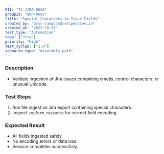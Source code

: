 ```yaml
---
FII: "TC-JIRA-0088"
groupId: "GRP-0006"
title: "Special Characters in Issue Fields"
created_by: "arun-ramanan@netspective.in"
created_at: "2025-10-23"
test_type: "Automation"
tags: ["Jira"]
priority: "High"
test_cycles: ["1.0"]
scenario_type: "miserable path"
---
```

### Description
- Validate ingestion of Jira issues containing emojis, control characters, or unusual Unicode.

### Test Steps
1. Run file ingest on Jira export containing special characters.  
2. Inspect `uniform_resource` for correct field encoding.  

### Expected Result
- All fields ingested safely.  
- No encoding errors or data loss.  
- Session completes successfully.
